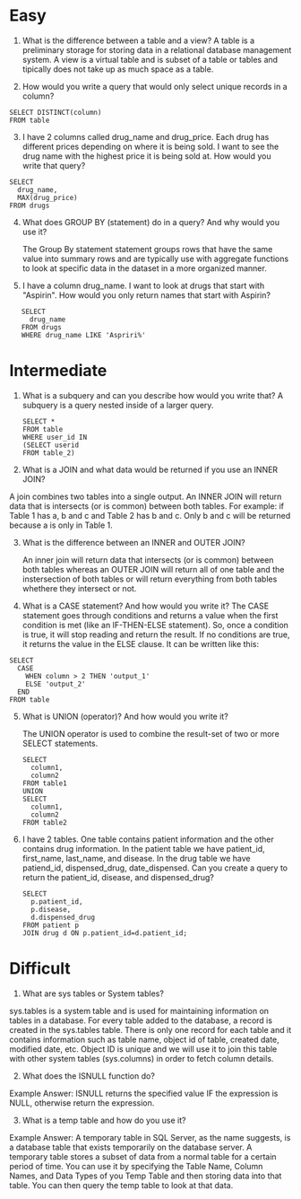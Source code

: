 # Easy

1. What is the difference between a table and a view?
   A table is a preliminary storage for storing data in a relational database management system. A view is a virtual table and is subset of a table or tables and tipically does not take up as much space as a table.

2. How would you write a query that would only select unique records in a column?

```
SELECT DISTINCT(column)
FROM table
```

3. I have 2 columns called drug_name and drug_price. Each drug has different prices depending on where it is being sold. I want to see the drug name with the highest price it is being sold at. How would you write that query?

```
SELECT
  drug_name,
  MAX(drug_price)
FROM drugs
```

4. What does GROUP BY (statement) do in a query? And why would you use it?

   The Group By statement statement groups rows that have the same value into summary rows and are typically use with aggregate functions to look at specific data in the dataset in a more organized manner.

5. I have a column drug_name. I want to look at drugs that start with "Aspirin". How would you only return names that start with Aspirin?

```
   SELECT
     drug_name
   FROM drugs
   WHERE drug_name LIKE 'Aspriri%'
```
# Intermediate

1. What is a subquery and can you describe how would you write that?
   A subquery is a query nested inside of a larger query.

   ```
   SELECT *
   FROM table
   WHERE user_id IN
   (SELECT userid
   FROM table_2)
   ```

2. What is a JOIN and what data would be returned if you use an INNER JOIN?
   
  A join combines two tables into a single output. An INNER JOIN will return data that is intersects (or is common) between both tables. For example: if Table 1 has a, b and c and Table 2 has b and c. Only b and c will be returned because a is only in Table 1.

3. What is the difference between an INNER and OUTER JOIN?

   An inner join will return data that intersects (or is common) between both tables whereas an OUTER JOIN will return all of one table and the instersection of both tables or will return everything from both tables whethere they intersect or not.

4. What is a CASE statement? And how would you write it?
   The CASE statement goes through conditions and returns a value when the first condition is met (like an IF-THEN-ELSE statement). So, once a condition is true, it will stop reading and return the result. If no conditions are true, it returns the value in the ELSE clause. 
It can be written like this:

  ```
  SELECT
    CASE
      WHEN column > 2 THEN 'output_1'
      ELSE 'output_2'
    END
  FROM table
  ```

5. What is UNION (operator)? And how would you write it?

   The UNION operator is used to combine the result-set of two or more SELECT statements.

   ```
   SELECT
     column1,
     column2
   FROM table1
   UNION
   SELECT
     column1,
     column2
   FROM table2
   ```

6. I have 2 tables. One table contains patient information and the other contains drug information. In the patient table we have patient_id, first_name, last_name, and disease. In the drug table we have patiend_id, dispensed_drug, date_dispensed. Can you create a query to return the patient_id, disease, and dispensed_drug?

   ```
   SELECT
     p.patient_id,
     p.disease,
     d.dispensed_drug
   FROM patient p
   JOIN drug d ON p.patient_id=d.patient_id;
   ```

# Difficult

1.	What are sys tables or System tables?

sys.tables is a system table and is used for maintaining information on tables in a database. For every table added to the database, a record is created in the sys.tables table. There is only one record for each table and it contains information such as table name, object id of table, created date, modified date, etc. Object ID is unique and we will use it to join this table with other system tables (sys.columns) in order to fetch column details.

2.	What does the ISNULL function do?

Example Answer: ISNULL returns the specified value IF the expression is NULL, otherwise return the expression.

3.	What is a temp table and how do you use it?

Example Answer: A temporary table in SQL Server, as the name suggests, is a database table that exists temporarily on the database server. A temporary table stores a subset of data from a normal table for a certain period of time.
You can use it by specifying the Table Name, Column Names, and Data Types of you Temp Table and then storing data into that table. You can then query the temp table to look at that data.


